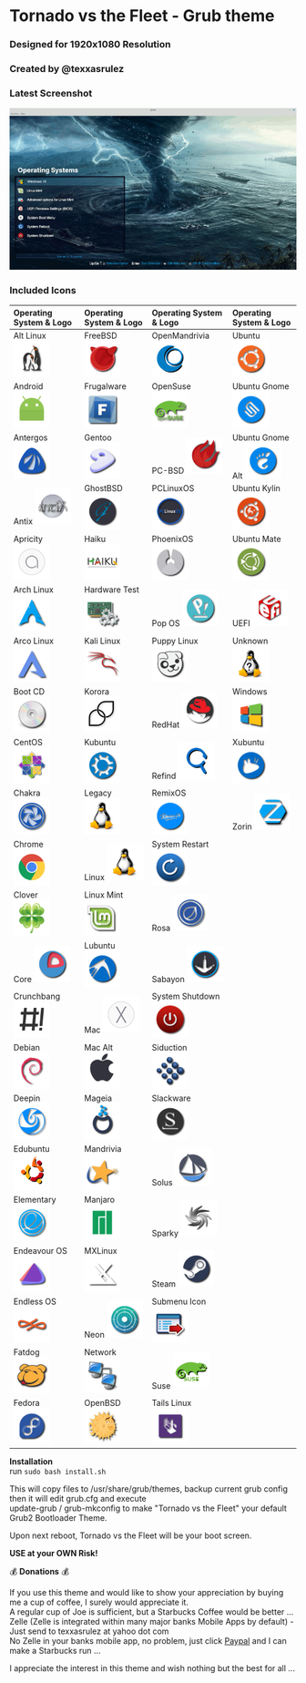 # Tornado vs the Fleet - Grub theme #  
### Designed for 1920x1080 Resolution ###  
### Created by @texxasrulez ###  

### Latest Screenshot ###  

![ScreenShot](screenshot.gif)  

### Included Icons ###  

| Operating System & Logo																	| Operating System & Logo																| Operating System & Logo																	| Operating System & Logo																			|
|:---																						|:---																					|:---																						|:---																								|
| Alt Linux <img src="/tornado-vs-fleet/icons/altlinux.png" width="64" height="64">			| FreeBSD <img src="/tornado-vs-fleet/icons/freebsd.png" width="64" height="64">		| OpenMandrivia <img src="/tornado-vs-fleet/icons/openmandriva.png" width="64" height="64">	| Ubuntu <img src="/tornado-vs-fleet/icons/ubuntu.png" width="64" height="64">						|
| Android <img src="/tornado-vs-fleet/icons/android.png" width="64" height="64">			| Frugalware <img src="/tornado-vs-fleet/icons/frugalware.png" width="64" height="64">	| OpenSuse <img src="/tornado-vs-fleet/icons/opensuse.png" width="64" height="64">			| Ubuntu Gnome <img src="/tornado-vs-fleet/icons/ubuntugnome.png" width="64" height="64">			|
| Antergos <img src="/tornado-vs-fleet/icons/antergos.png" width="64" height="64">			| Gentoo <img src="/tornado-vs-fleet/icons/gentoo.png" width="64" height="64">			| PC-BSD <img src="/tornado-vs-fleet/icons/pcbsd.png" width="64" height="64">				| Ubuntu Gnome Alt <img src="/tornado-vs-fleet/icons/ubuntugnome_alt.png" width="64" height="64">	|
| Antix <img src="/tornado-vs-fleet/icons/antix.png" width="64" height="64">				| GhostBSD <img src="/tornado-vs-fleet/icons/ghostbsd.png" width="64" height="64"> 		| PCLinuxOS <img src="/tornado-vs-fleet/icons/pclinuxos.png" width="64" height="64">		| Ubuntu Kylin <img src="/tornado-vs-fleet/icons/ubuntu-kylin.png" width="64" height="64">			|
| Apricity <img src="/tornado-vs-fleet/icons/apricity.png" width="64" height="64">			| Haiku <img src="/tornado-vs-fleet/icons/haiku.png" width="64" height="64">			| PhoenixOS <img src="/tornado-vs-fleet/icons/phoenixos.png" width="64" height="64"> 		| Ubuntu Mate <img src="/tornado-vs-fleet/icons/ubuntu-mate.png" width="64" height="64">			|
| Arch Linux <img src="/tornado-vs-fleet/icons/arch.png" width="64" height="64">			| Hardware Test <img src="/tornado-vs-fleet/icons/hwtest.png" width="64" height="64">	| Pop OS <img src="/tornado-vs-fleet/icons/pop_os.png" width="64" height="64"> 				| UEFI <img src="/tornado-vs-fleet/icons/uefi.png" width="64" height="64">							|
| Arco Linux <img src="/tornado-vs-fleet/icons/arcolinux.png" width="64" height="64">		| Kali Linux <img src="/tornado-vs-fleet/icons/kali.png" width="64" height="64">		| Puppy Linux <img src="/tornado-vs-fleet/icons/puppy.png" width="64" height="64">			| Unknown <img src="/tornado-vs-fleet/icons/unknown.png" width="64" height="64">					|
| Boot CD <img src="/tornado-vs-fleet/icons/bootcd.png" width="64" height="64">				| Korora <img src="/tornado-vs-fleet/icons/korora.png" width="64" height="64">			| RedHat <img src="/tornado-vs-fleet/icons/redhat.png" width="64" height="64">				| Windows <img src="/tornado-vs-fleet/icons/windows.png" width="64" height="64">					|
| CentOS <img src="/tornado-vs-fleet/icons/cent.png" width="64" height="64">				| Kubuntu <img src="/tornado-vs-fleet/icons/kubuntu.png" width="64" height="64">		| Refind <img src="/tornado-vs-fleet/icons/refind.png" width="64" height="64">				| Xubuntu <img src="/tornado-vs-fleet/icons/xubuntu.png" width="64" height="64">					|
| Chakra <img src="/tornado-vs-fleet/icons/chakra.png" width="64" height="64">				| Legacy <img src="/tornado-vs-fleet/icons/legacy.png" width="64" height="64">			| RemixOS <img src="/tornado-vs-fleet/icons/remixos.png" width="64" height="64">			| Zorin <img src="/tornado-vs-fleet/icons/zorin.png" width="64" height="64">						|
| Chrome <img src="/tornado-vs-fleet/icons/chrome.png" width="64" height="64">				| Linux <img src="/tornado-vs-fleet/icons/linux.png" width="64" height="64"> 			| System Restart <img src="/tornado-vs-fleet/icons/restart.png" width="64" height="64">		|																									|
| Clover <img src="/tornado-vs-fleet/icons/clover.png" width="64" height="64">				| Linux Mint <img src="/tornado-vs-fleet/icons/linuxmint.png" width="64" height="64">	| Rosa <img src="/tornado-vs-fleet/icons/rosa.png" width="64" height="64">					|																									|
| Core <img src="/tornado-vs-fleet/icons/core.png" width="64" height="64">					| Lubuntu <img src="/tornado-vs-fleet/icons/lubuntu.png" width="64" height="64">		| Sabayon <img src="/tornado-vs-fleet/icons/sabayon.png" width="64" height="64">			|																									|
| Crunchbang <img src="/tornado-vs-fleet/icons/crunchbang.png" width="64" height="64">		| Mac <img src="/tornado-vs-fleet/icons/mac.png" width="64" height="64">				| System Shutdown <img src="/tornado-vs-fleet/icons/shutdown.png" width="64" height="64">	|																									|
| Debian <img src="/tornado-vs-fleet/icons/debian.png" width="64" height="64">				| Mac Alt <img src="/tornado-vs-fleet/icons/mac_alt.png" width="64" height="64">		| Siduction <img src="/tornado-vs-fleet/icons/siduction.png" width="64" height="64">		|																									| 
| Deepin <img src="/tornado-vs-fleet/icons/deepin.png" width="64" height="64">				| Mageia <img src="/tornado-vs-fleet/icons/mageia.png" width="64" height="64">			| Slackware <img src="/tornado-vs-fleet/icons/slackware.png" width="64" height="64">		|																									|
| Edubuntu <img src="/tornado-vs-fleet/icons/edubuntu.png" width="64" height="64">			| Mandrivia <img src="/tornado-vs-fleet/icons/mandriva.png" width="64" height="64">		| Solus <img src="/tornado-vs-fleet/icons/solus.png" width="64" height="64">				|																									|
| Elementary <img src="/tornado-vs-fleet/icons/elementary.png" width="64" height="64">		| Manjaro <img src="/tornado-vs-fleet/icons/manjaro.png" width="64" height="64">		| Sparky <img src="/tornado-vs-fleet/icons/sparky.png" width="64" height="64">				|																									|
| Endeavour OS <img src="/tornado-vs-fleet/icons/endeavouros.png" width="64" height="64">	| MXLinux <img src="/tornado-vs-fleet/icons/mxlinux.png" width="64" height="64">		| Steam <img src="/tornado-vs-fleet/icons/steam.png" width="64" height="64">				|																									|
| Endless OS <img src="/tornado-vs-fleet/icons/endlessOS.png" width="64" height="64">		| Neon <img src="/tornado-vs-fleet/icons/neon.png" width="64" height="64">				| Submenu Icon <img src="/tornado-vs-fleet/icons/submenu.png" width="64" height="64">		|																									|
| Fatdog <img src="/tornado-vs-fleet/icons/fatdog.png" width="64" height="64">				| Network <img src="/tornado-vs-fleet/icons/network.png" width="64" height="64">		| Suse <img src="/tornado-vs-fleet/icons/suse.png" width="64" height="64">					|																									|
| Fedora <img src="/tornado-vs-fleet/icons/fedora.png" width="64" height="64">				| OpenBSD <img src="/tornado-vs-fleet/icons/openbsd.png" width="64" height="64">		| Tails Linux <img src="/tornado-vs-fleet/icons/tails.png" width="64" height="64">			|																									|

**Installation**  
run `sudo bash install.sh`

This will copy files to /usr/share/grub/themes, backup current grub config then it will edit grub.cfg and execute  
update-grub / grub-mkconfig to make "Tornado vs the Fleet" your default Grub2 Bootloader Theme.  

Upon next reboot, Tornado vs the Fleet will be your boot screen.  

**USE at your OWN Risk!**  

:moneybag: **Donations** :moneybag:

If you use this theme and would like to show your appreciation by buying me a cup of coffee, I surely would appreciate it.  
A regular cup of Joe is sufficient, but a Starbucks Coffee would be better ...  
Zelle (Zelle is integrated within many major banks Mobile Apps by default) - Just send to texxasrulez at yahoo dot com  
No Zelle in your banks mobile app, no problem, just click [Paypal](https://paypal.me/texxasrulez?locale.x=en_US) and I can make a Starbucks run ...

I appreciate the interest in this theme and wish nothing but the best for all ...  
